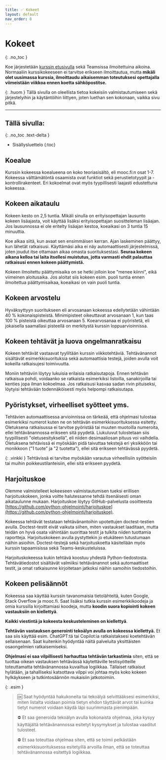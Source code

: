 ```yaml
---
title: ✅ Kokeet
layout: default
nav_order: 8
---
```


# Kokeet
{: .no_toc }

Koe järjestetään [kurssin etusivulla](/) sekä Teamsissa ilmoitettuina aikoina. Normaaliin kurssikokeeseen ei tarvitse erikseen ilmoittautua, mutta **mikäli olet uusimassa kurssia, ilmoittaudu aikaisemman toteutuksesi opettajalla viimeistään viikkoa ennen koetta sähköpostitse.**

{: .huom }
Tällä sivulla on oleellista tietoa kokeisiin valmistautumiseen sekä järjestelyihin ja käytäntöihin liittyen, joten luethan sen kokonaan, vaikka sivu pitkä.

---

## Tällä sivulla:
{: .no_toc .text-delta }

* Sisällysluettelo
{:toc}


## Koealue

Kurssin kokeessa koealueena on koko teoriasisältö, eli mooc.fi:n osat 1-7. Kokeessa välttämätöntä osaamista ovat funktiot sekä perustietotyypit ja -kontrollirakenteet. Eri kokoelmat ovat myös tyypillisesti laajasti edustettuna kokeessa.


## Kokeen aikataulu

Kokeen kesto on 2,5 tuntia. Mikäli sinulla on erityisopettajan lausunto kokeen lisäajasta, voit käyttää lisäksi erityisopettajan suositteleman lisäajan. Jos lausunnossa ei ole eritelty lisäajan kestoa, koeaikasi on 3 tuntia 15 minuuttia.

Koe alkaa siitä, kun avaat sen ensimmäisen kerran. Ajan laskeminen päättyy, kun lähetät ratkaisusi. Käyttämäsi aika ei näy automaattisesti järjestelmissä, joten joudut itse ottamaan aikaa omasta suorituksestasi. **Seuraa kokeen aikana kelloa tai laita itsellesi muistutus, jotta varmasti ehdit palauttaa ratkaisusi ennen kokeen päättymistä.**

Kokeen ilmoitettu päättymisaika on se hetki jolloin koe "menee kiinni", eikä viimeinen aloitusaika. Jos aloitat siis kokeen esim. puoli tuntia ennen ilmoitettua päättymisaikaa, koeaikasi on vain puoli tuntia.


## Kokeen arvostelu

Hyväksyttyyn suoritukseen eli arvosanaan kokeessa edellytetään vähintään 40 % kokonaispisteistä. Minimipisteet oikeuttavat arvosanaan 1, kun taas 100 % pisteistä oikeuttaa arvosanaan 5. Koearvosanaa ei pyöristetä, eli jokaisella saamallasi pisteellä on merkitystä kurssin loppuarvioinnissa.


## Kokeen tehtävät ja luova ongelmanratkaisu

Kokeen tehtävät vastaavat tyyliltään kurssin viikkotehtäviä. Tehtävänannot sisältävät esimerkkisuorituksia sekä automaattisia testejä, joiden avulla voit kokeilla ratkaisujesi toimivuutta.

Moniin tehtäviin löytyy lukuisia erilaisia ratkaisutapoja. Ennen tehtävän ratkaisua pohdi, voidaanko se ratkaista esimerkiksi listoilla, sanakirjoilla tai kenties jopa ilman kokoelmaa. Jos ratkaisusi kasvaa sadan rivin pituiseksi, löytyisi tehtävään todennäköisesti myös helpompi ratkaisutapa.


## Pyöristykset, virheelliset syötteet yms.

Tehtävien automaattisessa arvioinnissa on tärkeää, että ohjelmasi tulostaa esimerkiksi numerot kuten ne on tehtävän esimerkkisuorituksessa esitetty. Oletuksena ratkaisussa ei tarvitse pyöristää tai muuten muotoilla numeroita, ellei tehtävänannossa erikseen sitä pyydetä. Liukuluvut tulostetaan siis tyypillisesti "oletusesityksellä", eli niiden desimaaliosan pituus voi vaihdella. Oletuksena tehtävissä ei myöskään pidä taivuttaa tekstejä eri yksikköön tai monikkoon ("1 tuote" ja "2 tuotetta"), ellei sitä erikseen tehtävässä pyydetä.

{: .vinkki }
Tehtävissä ei tarvitse myöskään varautua virheellisiin syötteisiin tai muihin poikkeustilanteisiin, ellei sitä erikseen pyydetä.


## Harjoituskoe

Olemme valmistelleet kokeeseen valmistautumisen tueksi erillisen harjoituskokeen, jonka voitte halutessanne tehdä itsenäisesti oman aikataulunne mukaan. Harjoituskoe löytyy GitHub-palvelusta osoitteesta [https://github.com/python-ohjelmointi/harjoituskoe](https://github.com/python-ohjelmointi/harjoituskoe).

Kokeessa tehtävät testataan tehtävänantoihin upotettujen doctest-testien avulla. Doctest-testit eivät vaikuta siihen, miten vastaukset laaditaan, mutta teidän on hyvä osata vähintään suorittaa testit ja tulkita niiden tuottamia raportteja. Harjoituskokeen avulla pystyttekin jo etukäteen tutustumaan näihin asioihin. Doctest-testejä sekä harjoituskoetta käsitellään myös kurssin tapaamisissa sekä Teams-keskusteluissa.

Harjoituskokeessa kukin tehtävä koostuu yhdestä Python-tiedostosta. Tehtävätiedostot sisältävät valmiiksi tehtävänannot sekä automaattiset testit, ja omat ratkaisunne kirjoitetaan jatkoksi näihin samoihin tiedostoihin.


## Kokeen pelisäännöt

Kokeessa saa käyttää kurssin tavanomaisia tietolähteitä, kuten Google, Stack Overflow ja mooc.fi. Saat lisäksi tutkia kurssin esimerkkikoodeja ja omia kurssilla kirjoittamiasi koodeja, mutta **koodin suora kopiointi kokeen vastauksiin on kiellettyä**.

**Kaikki viestintä ja kokeesta keskusteleminen on kiellettyä**.

**Tehtävän vastauksen generointi tekoälyn avulla on kokeessa kiellettyä.** Et saa siis käyttää esim. ChatGPT:tä tai Copilot:ia ratkaistaksesi koetehtävän sellaisenaan. Saat kuitenkin hyödyntää näitä palveluita yksittäisten osaongelmien ratkaisemiseksi.

**Ohjelmasi ei saa vilpillisesti harhauttaa tehtävän tarkastimia** siten, että se tuottaa oikean vastauksen tehtävässä käytettäville testisyötteille toteuttamatta tehtävänannossa kuvailtua logiikkaa. Tällaiset ratkaisut hylätään, ja tahalliseksi katsottava vilppi voi johtaa myös koko kokeen hylkäykseen ja tutkintosäännön mukaisiin jatkotoimiin.

{: .esim }
> 🆗 Saat hyödyntää hakukoneita tai tekoälyä selvittääksesi esimerkiksi, miten listalta voidaan poimia tietyn ehdon täyttävät arvot tai kuinka tietyt numerot voidaan käydä läpi suurimmasta pienimpään.
>
> ⛔ Et saa generoida tekoälyn avulla kokonaista ohjelmaa, joka kysyy käyttäjältä tehtävänannossa esitetyt kysymykset ja tulostaa vaaditut tulosteet.
>
> ⛔ Et saa toteuttaa ohjelmaa siten, että se toimii pelkästään esimerkkisuorituksessa esitetyillä arvoilla ilman, että se toteuttaa tehtävänannossa esitettyä logiikkaa.
